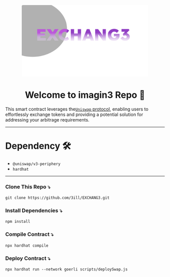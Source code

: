 <p align="center"><a href="/" target="_blank"><img src="https://github.com/3ill/3ill-s-Portfolio/blob/main/src/assets/github.jpg" width="400"></a></p>

<h1 align="center">Welcome to imagin3 Repo 🤝</h1>

This smart contract leverages the[`Uniswap` protocol](https://docs.uniswap.org/contracts/v3/guides/swaps/single-swaps), enabling users to effortlessly exchange tokens and providing a potential solution for addressing your arbitrage requirements.

---

# Dependency 🛠

- `@uniswap/v3-periphery`
- `hardhat`

---

### Clone This Repo ⤵

```cli
git clone https://github.com/3ill/EXCHANG3.git
```

### Install Dependencies ⤵

```cli
npm install
```

### Compile Contract ⤵

```cli
npx hardhat compile
```

### Deploy Contract ⤵

```cli
npx hardhat run --network goerli scripts/deploySwap.js
```
